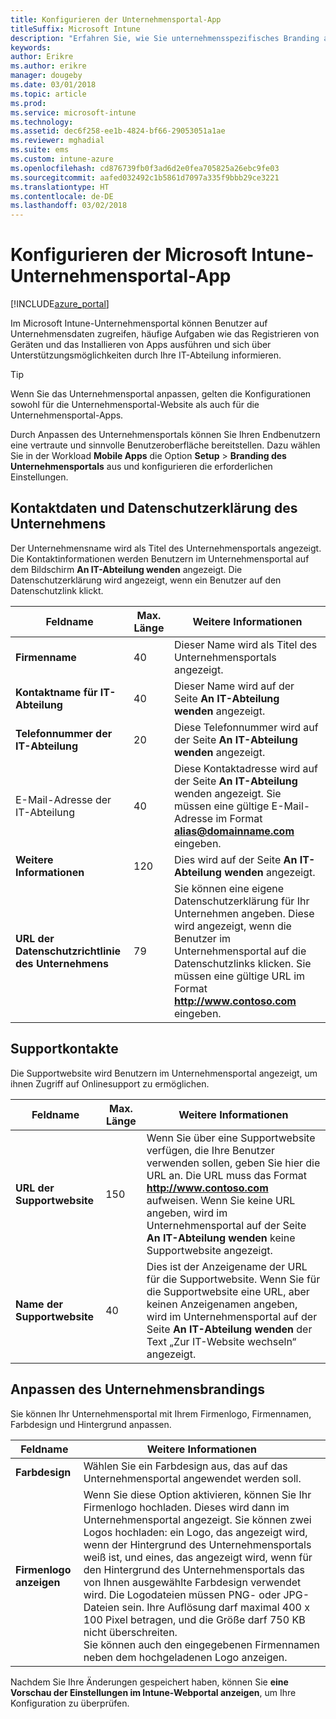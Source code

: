 ```yaml
---
title: Konfigurieren der Unternehmensportal-App
titleSuffix: Microsoft Intune
description: "Erfahren Sie, wie Sie unternehmensspezifisches Branding auf die Intune-Unternehmensportal-App anwenden können."
keywords: 
author: Erikre
ms.author: erikre
manager: dougeby
ms.date: 03/01/2018
ms.topic: article
ms.prod: 
ms.service: microsoft-intune
ms.technology: 
ms.assetid: dec6f258-ee1b-4824-bf66-29053051a1ae
ms.reviewer: mghadial
ms.suite: ems
ms.custom: intune-azure
ms.openlocfilehash: cd876739fb0f3ad6d2e0fea705825a26ebc9fe03
ms.sourcegitcommit: aafed032492c1b5861d7097a335f9bbb29ce3221
ms.translationtype: HT
ms.contentlocale: de-DE
ms.lasthandoff: 03/02/2018
---
```

# <a name="how-to-configure-the-microsoft-intune-company-portal-app"></a>Konfigurieren der Microsoft Intune-Unternehmensportal-App

[!INCLUDE[azure_portal](./includes/azure_portal.md)]

Im Microsoft Intune-Unternehmensportal können Benutzer auf Unternehmensdaten zugreifen, häufige Aufgaben wie das Registrieren von Geräten und das Installieren von Apps ausführen und sich über Unterstützungsmöglichkeiten durch Ihre IT-Abteilung informieren.        

> [!Tip]        
> Wenn Sie das Unternehmensportal anpassen, gelten die Konfigurationen sowohl für die Unternehmensportal-Website als auch für die Unternehmensportal-Apps.       

Durch Anpassen des Unternehmensportals können Sie Ihren Endbenutzern eine vertraute und sinnvolle Benutzeroberfläche bereitstellen. Dazu wählen Sie in der Workload **Mobile Apps** die Option **Setup** > **Branding des Unternehmensportals** aus und konfigurieren die erforderlichen Einstellungen.      

## <a name="company-contact-information-and-privacy-statement"></a>Kontaktdaten und Datenschutzerklärung des Unternehmens        
Der Unternehmensname wird als Titel des Unternehmensportals angezeigt. Die Kontaktinformationen werden Benutzern im Unternehmensportal auf dem Bildschirm **An IT-Abteilung wenden** angezeigt. Die Datenschutzerklärung wird angezeigt, wenn ein Benutzer auf den Datenschutzlink klickt.        


|Feldname|Max. Länge|Weitere Informationen|        
|-|-|-|     
|**Firmenname**|40|Dieser Name wird als Titel des Unternehmensportals angezeigt.|        
|**Kontaktname für IT-Abteilung**|40|Dieser Name wird auf der Seite **An IT-Abteilung wenden** angezeigt.|      
|**Telefonnummer der IT-Abteilung**|20|Diese Telefonnummer wird auf der Seite **An IT-Abteilung wenden** angezeigt.|        
|E-Mail-Adresse der IT-Abteilung|40|Diese Kontaktadresse wird auf der Seite **An IT-Abteilung** wenden angezeigt. Sie müssen eine gültige E-Mail-Adresse im Format **alias@domainname.com** eingeben.|     
|**Weitere Informationen**|120|Dies wird auf der Seite **An IT-Abteilung wenden** angezeigt.|      
|**URL der Datenschutzrichtlinie des Unternehmens**|79|Sie können eine eigene Datenschutzerklärung für Ihr Unternehmen angeben. Diese wird angezeigt, wenn die Benutzer im Unternehmensportal auf die Datenschutzlinks klicken. Sie müssen eine gültige URL im Format **http://www.contoso.com** eingeben.|        

## <a name="support-contacts"></a>Supportkontakte     
Die Supportwebsite wird Benutzern im Unternehmensportal angezeigt, um ihnen Zugriff auf Onlinesupport zu ermöglichen.        



|Feldname|Max. Länge|Weitere Informationen|        
|-|-|-|     
|**URL der Supportwebsite**|150|Wenn Sie über eine Supportwebsite verfügen, die Ihre Benutzer verwenden sollen, geben Sie hier die URL an. Die URL muss das Format **http://www.contoso.com** aufweisen. Wenn Sie keine URL angeben, wird im Unternehmensportal auf der Seite **An IT-Abteilung wenden** keine Supportwebsite angezeigt.|        
|**Name der Supportwebsite**|40|Dies ist der Anzeigename der URL für die Supportwebsite. Wenn Sie für die Supportwebsite eine URL, aber keinen Anzeigenamen angeben, wird im Unternehmensportal auf der Seite **An IT-Abteilung wenden** der Text „Zur IT-Website wechseln“ angezeigt.       

## <a name="company-branding-customization"></a>Anpassen des Unternehmensbrandings       
Sie können Ihr Unternehmensportal mit Ihrem Firmenlogo, Firmennamen, Farbdesign und Hintergrund anpassen.     



|Feldname|Weitere Informationen|       
|-|-|       
|**Farbdesign**|Wählen Sie ein Farbdesign aus, das auf das Unternehmensportal angewendet werden soll.|      
|**Firmenlogo anzeigen**|Wenn Sie diese Option aktivieren, können Sie Ihr Firmenlogo hochladen. Dieses wird dann im Unternehmensportal angezeigt. Sie können zwei Logos hochladen: ein Logo, das angezeigt wird, wenn der Hintergrund des Unternehmensportals weiß ist, und eines, das angezeigt wird, wenn für den Hintergrund des Unternehmensportals das von Ihnen ausgewählte Farbdesign verwendet wird. Die Logodateien müssen PNG- oder JPG-Dateien sein. Ihre Auflösung darf maximal 400 x 100 Pixel betragen, und die Größe darf 750 KB nicht überschreiten.<br>Sie können auch den eingegebenen Firmennamen neben dem hochgeladenen Logo anzeigen.|      

Nachdem Sie Ihre Änderungen gespeichert haben, können Sie **eine Vorschau der Einstellungen im Intune-Webportal anzeigen**, um Ihre Konfiguration zu überprüfen.
